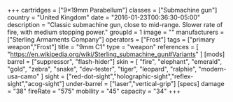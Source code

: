 +++
cartridges = ["9×19mm Parabellum"]
classes = ["Submachine gun"]
country = "United Kingdom"
date = "2016-01-23T00:36:30-05:00"
description = "Classic submachine gun, close to mid-range. Slower rate of fire, with medium stopping power."
groupId = 1
image = ""
manufacturers = ["Sterling Armaments Company"]
operators = ["Frost"]
tags = ["primary weapon","Frost"]
title = "9mm C1"
type = "weapon"
references = [
  "https://en.wikipedia.org/wiki/Sterling_submachine_gun#Variants"
]
[mods]
  barrel = ["suppressor", "flash-hider"]
  skin = [
    "fire",
    "elephant",
    "emerald",
    "gold",
    "zebra",
    "snake",
    "dev-tester",
    "tiger",
    "leopard",
    "ralphie",
    "modern-usa-camo"
  ]
  sight = ["red-dot-sight","holographic-sight","reflex-sight","acog-sight"]
  under-barrel = ["laser","vertical-grip"]
[specs]
  damage = "38"
  fireRate = "575"
  mobility = "45"
  capacity = "34"
+++
